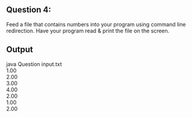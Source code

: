 ## Question 4:
Feed a file that contains numbers into your program using command line 
redirection. Have your program read & print the file on the screen.

## Output
java Question input.txt  
1.00  
2.00  
3.00  
4.00  
2.00  
1.00  
2.00  
